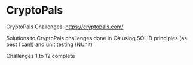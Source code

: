 # CryptoPals
CryptoPals Challenges: https://cryptopals.com/

Solutions to CryptoPals challenges done in C# using SOLID principles (as best I can!) and unit testing (NUnit)

Challenges 1 to 12 complete
